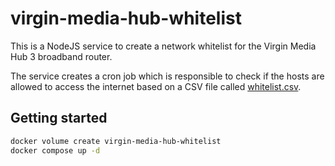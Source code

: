 # virgin-media-hub-whitelist

This is a NodeJS service to create a network whitelist for the Virgin Media Hub 3 broadband router.

The service creates a cron job which is responsible to check if the hosts are allowed to access the internet based on a CSV file called [whitelist.csv](./data/whitelist.csv).



## Getting started


```bash
docker volume create virgin-media-hub-whitelist
docker compose up -d

```
